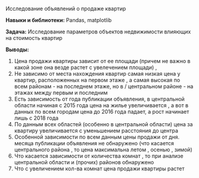 Исследование объявлений о продаже квартир

**Навыки и библиотеки:**
Pandas, matplotlib

**Задача:**
Исследование параметров объектов недвижимости влияющих на стоимость квартир

**Выводы:**
1. Цена продажи квартиры зависит от ее площади (причем не важно в какой зоне она везде растет с увелечением площади) ,
2. Не зависимо от места нахождения квартир самая низкая цена у квартир, расположенных на первом этаже , а самая высокая по всем районам - на последнем этаже, но в / центральном районе - на этажах между первым и последним
3. Есть зависимость от года публикации объявления, в центральной области начиная с 2015 года цена на жилье увеличивается , а вот в данных по всем городам цена до 2016 года падает, а рост начинает лишь с 2018 года
4. По данным всех областей (особенно в центральной области) цена за квартиру увеличивается с уменьшением расстояния до центра
5. Особенной зависимости по всем данным цены продажи от дня. месяца публикации объявления не обнаружено (что касается центрального района , то цена максимальна летом , осенью , зимой)
6. Что касается зависимости от количества комнат , то при анализе центральной области и (прочих)  районов обнаружено
7. Что с увеличением кол-ва комнат цена продажи квартиры растет
